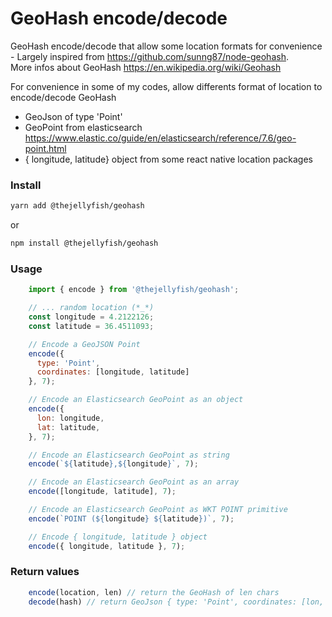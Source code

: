 # GeoHash encode/decode

GeoHash encode/decode that allow some location formats for convenience - Largely inspired from https://github.com/sunng87/node-geohash.   
More infos about GeoHash https://en.wikipedia.org/wiki/Geohash   

For convenience in some of my codes, allow differents format of location to encode/decode GeoHash

- GeoJson of type 'Point'
- GeoPoint from elasticsearch https://www.elastic.co/guide/en/elasticsearch/reference/7.6/geo-point.html
- { longitude, latitude} object from some react native location packages

### Install
```bash
yarn add @thejellyfish/geohash
```
or
```bash
npm install @thejellyfish/geohash
```
### Usage
```javascript
    import { encode } from '@thejellyfish/geohash';

    // ... random location (*_*)
    const longitude = 4.2122126;
    const latitude = 36.4511093;

    // Encode a GeoJSON Point
    encode({
      type: 'Point',
      coordinates: [longitude, latitude]
    }, 7);

    // Encode an Elasticsearch GeoPoint as an object
    encode({
      lon: longitude,
      lat: latitude,
    }, 7);

    // Encode an Elasticsearch GeoPoint as string
    encode(`${latitude},${longitude}`, 7);

    // Encode an Elasticsearch GeoPoint as an array
    encode([longitude, latitude], 7);

    // Encode an Elasticsearch GeoPoint as WKT POINT primitive
    encode(`POINT (${longitude} ${latitude})`, 7);

    // Encode { longitude, latitude } object
    encode({ longitude, latitude }, 7);
```

### Return values
```javascript
    encode(location, len) // return the GeoHash of len chars
    decode(hash) // return GeoJson { type: 'Point', coordinates: [lon, lat] }
```
